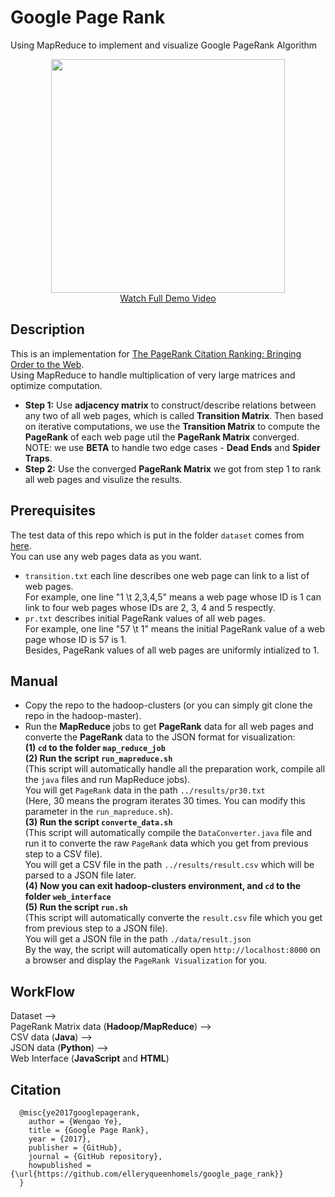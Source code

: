 # Google Page Rank

Using MapReduce to implement and visualize Google PageRank Algorithm

<div align="center">
  <img src="https://user-images.githubusercontent.com/13844740/33436934-692d9412-d621-11e7-8bc1-b2213eeb3289.gif" height="374px">
</div>
<div align="center">
  <a href="https://youtu.be/VIeWJLxWAqc">Watch Full Demo Video</a>
</div>

## Description
This is an implementation for [The PageRank Citation Ranking: Bringing Order to the Web](http://ilpubs.stanford.edu:8090/422/1/1999-66.pdf).<br/>Using MapReduce to handle multiplication of very large matrices and optimize computation.<br/>
- <b>Step 1:</b> Use <b>adjacency matrix</b> to construct/describe relations between any two of all web pages, which is called <b>Transition Matrix</b>. Then based on iterative computations, we use the <b>Transition Matrix</b> to compute the <b>PageRank</b> of each web page util the <b>PageRank Matrix</b> converged. NOTE: we use <b>BETA</b> to handle two edge cases - <b>Dead Ends</b> and <b>Spider Traps</b>.
- <b>Step 2:</b> Use the converged <b>PageRank Matrix</b> we got from step 1 to rank all web pages and visulize the results.

## Prerequisites
The test data of this repo which is put in the folder `dataset` comes from [here](https://www.limfinity.com/ir/).<br/>You can use any web pages data as you want.
- `transition.txt` each line describes one web page can link to a list of web pages.<br/>For example, one line "1 \t 2,3,4,5" means a web page whose ID is 1 can link to four web pages whose IDs are 2, 3, 4 and 5 respectly.
- `pr.txt` describes initial PageRank values of all web pages.<br/>For example, one line "57 \t 1" means the initial PageRank value of a web page whose ID is 57 is 1.<br/>Besides, PageRank values of all web pages are uniformly intialized to 1.

## Manual
- Copy the repo to the hadoop-clusters (or you can simply git clone the repo in the hadoop-master).
- Run the <b>MapReduce</b> jobs to get <b>PageRank</b> data for all web pages and converte the <b>PageRank</b> data to the JSON format for visualization:</br>
<b>(1) `cd` to the folder `map_reduce_job`</b><br/><b>(2) Run the script `run_mapreduce.sh`</b><br/>(This script will automatically handle all the preparation work, compile all the `java` files and run MapReduce jobs).<br/>You will get `PageRank` data in the path `../results/pr30.txt`<br/>(Here, 30 means the program iterates 30 times. You can modify this parameter in the `run_mapreduce.sh`).<br/><b>(3) Run the script `converte_data.sh`</b><br/>(This script will automatically compile the `DataConverter.java` file and run it to converte the raw `PageRank` data which you get from previous step to a CSV file).<br/>You will get a CSV file in the path `../results/result.csv` which will be parsed to a JSON file later.<br/><b>(4) Now you can exit hadoop-clusters environment, and `cd` to the folder `web_interface`</b><br/><b>(5) Run the script `run.sh`</b><br/>(This script will automatically converte the `result.csv` file which you get from previous step to a JSON file).<br/>You will get a JSON file in the path `./data/result.json`<br/>By the way, the script will automatically open `http://localhost:8000` on a browser and display the `PageRank Visualization` for you.

## WorkFlow
Dataset --> <br/>PageRank Matrix data (<b>Hadoop/MapReduce</b>) --> <br/>CSV data (<b>Java</b>) --> <br/>JSON data (<b>Python</b>) --> <br/>Web Interface (<b>JavaScript</b> and <b>HTML</b>)

## Citation
```
  @misc{ye2017googlepagerank,
    author = {Wengao Ye},
    title = {Google Page Rank},
    year = {2017},
    publisher = {GitHub},
    journal = {GitHub repository},
    howpublished = {\url{https://github.com/elleryqueenhomels/google_page_rank}}
  }
```
